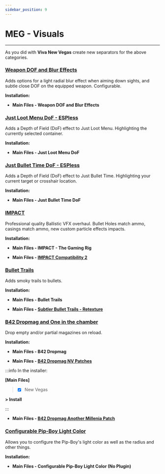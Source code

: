 ```yaml
---
sidebar_position: 9
---
```


# MEG - Visuals

---

As you did with **Viva New Vegas** create new separators for the above categories.

### [Weapon DOF and Blur Effects](https://www.nexusmods.com/newvegas/mods/76064)

Adds options for a light radial blur effect when aiming down sights, and subtle close DOF on the equipped weapon. Configurable. 

**Installation:**

- **Main Files - Weapon DOF and Blur Effects**


### [Just Loot Menu DoF - ESPless](https://www.nexusmods.com/newvegas/mods/84691)

Adds a Depth of Field (DoF) effect to Just Loot Menu. Highlighting the currently selected container.

**Installation:**

- **Main Files - Just Loot Menu DoF**


### [Just Bullet Time DoF - ESPless](https://www.nexusmods.com/newvegas/mods/84691)

Adds a Depth of Field (DoF) effect to Just Bullet Time. Highlighting your current target or crosshair location. 

**Installation:**

- **Main Files - Just Bullet Time DoF**


### [IMPACT](https://www.nexusmods.com/newvegas/mods/57113)

Professional quality Ballistic VFX overhaul. Bullet Holes match ammo, casings match ammo, new custom particle effects impacts.

**Installation:**

- **Main Files - IMPACT - The Gaming Rig**

- **Main Files - [IMPACT Compatibility 2](https://www.nexusmods.com/newvegas/mods/62050?tab=files)**


### [Bullet Trails](https://www.nexusmods.com/newvegas/mods/75122)

Adds smoky trails to bullets.

**Installation:**

- **Main Files - Bullet Trails**

- **Main Files - [Subtler Bullet Trails - Retexture ](https://www.nexusmods.com/newvegas/mods/82380?tab=files)**


### [B42 Dropmag and One in the chamber](https://www.nexusmods.com/newvegas/mods/75461)

Drop empty and/or partial magazines on reload.

**Installation:**

- **Main Files - B42 Dropmag**

- **Main Files - [B42 Dropmag NV Patches](https://www.nexusmods.com/newvegas/mods/79039?tab=files)**

:::info In the installer:

**[Main Files]**

> - [x] New Vegas

**> Install**

:::

- **Main Files - [B42 Dropmag Another Millenia Patch](https://www.nexusmods.com/newvegas/mods/79678?tab=files)**


### [Configurable Pip-Boy Light Color](https://www.nexusmods.com/newvegas/mods/73792)

Allows you to configure the Pip-Boy's light color as well as the radius and other things.

**Installation:**

- **Main Files - Configurable Pip-Boy Light Color (No Plugin)**
